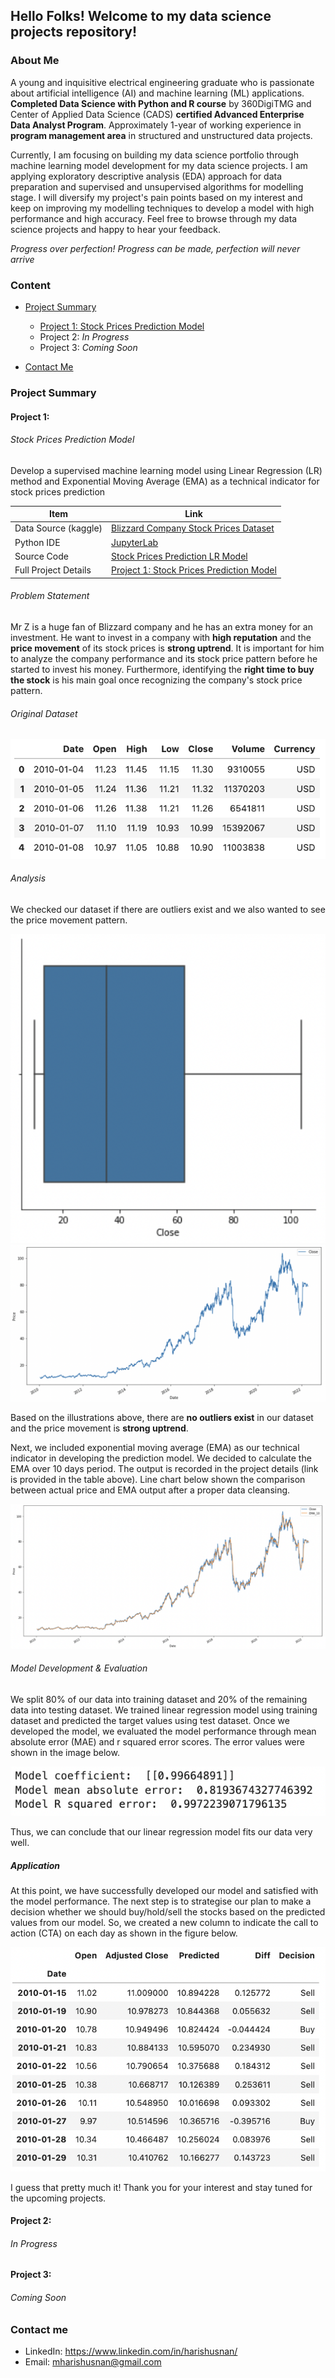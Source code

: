 ## Hello Folks! Welcome to my data science projects repository!


### About Me

A young and inquisitive electrical engineering graduate who is passionate about artificial intelligence (AI) and machine learning (ML) applications. **Completed Data Science with Python and R course** by 360DigiTMG and Center of Applied Data Science (CADS) **certified Advanced Enterprise Data Analyst Program**. Approximately 1-year of working experience in **program management area** in structured and unstructured data projects. 

Currently, I am focusing on building my data science portfolio through machine learning model development for my data science projects. I am applying exploratory descriptive analysis (EDA) approach for data preparation and supervised and unsupervised algorithms for modelling stage. I will diversify my project's pain points based on my interest and keep on improving my modelling techniques to develop a model with high performance and high accuracy. Feel free to browse through my data science projects and happy to hear your feedback.

*Progress over perfection! Progress can be made, perfection will never arrive*



### Content

- [Project Summary](#Project-Summary)
    * [Project 1: Stock Prices Prediction Model](#Stock-Prices-Prediction-Model)
    * Project 2: *In Progress*
    * Project 3: *Coming Soon*

- [Contact Me](#Contact-Me)



### Project Summary

#### Project 1: 
###### Stock Prices Prediction Model

Develop a supervised machine learning model using Linear Regression (LR) method and Exponential Moving Average (EMA) as a technical                     indicator for stock prices prediction

|Item|Link|
|---|---|
|Data Source (kaggle)|[Blizzard Company Stock Prices Dataset](https://www.kaggle.com/datasets/psycon/game-companies-historical-stock-price-2022-04?select=act_bliz.csv)|
|Python IDE|[JupyterLab](https://jupyter.org/)|
|Source Code|[Stock Prices Prediction LR Model](https://github.com/harishusnan/Project-1-Stock-Price-Prediction/blob/main/Blizzard%20LR%20Model.ipynb)|
|Full Project Details|[Project 1: Stock Prices Prediction Model](https://github.com/harishusnan/Project-1-Stock-Price-Prediction)|


###### Problem Statement

Mr Z is a huge fan of Blizzard company and he has an extra money for an investment. He want to invest in a company with **high reputation** and the **price movement** of its stock prices is **strong uptrend**. It is important for him to analyze the company performance and its stock price pattern before he started to invest his money. Furthermore, identifying the **right time to buy the stock** is his main goal once recognizing the company's stock price pattern.


###### Original Dataset

![Blizzard Dataset](https://github.com/harishusnan/Project-1-Stock-Price-Prediction/blob/main/images/Dataset.png)


###### Analysis

We checked our dataset if there are outliers exist and we also wanted to see the price movement pattern.

![Boxplot](https://github.com/harishusnan/Project-1-Stock-Price-Prediction/blob/main/images/Boxplot.png)
![Price_movement](https://github.com/harishusnan/Project-1-Stock-Price-Prediction/blob/main/images/Price_Movement.png)

Based on the illustrations above, there are **no outliers exist** in our dataset and the price movement is **strong uptrend**.

Next, we included exponential moving average (EMA) as our technical indicator in developing the prediction model. We decided to calculate the EMA over 10 days period. The output is recorded in the project details (link is provided in the table above). Line chart below shown the comparison between actual price and EMA output after a proper data cleansing.

![Actual vs EMA10 Line Chart](https://github.com/harishusnan/Project-1-Stock-Price-Prediction/blob/main/images/Actual_vs_EMA10_Linechart.png)


###### Model Development & Evaluation

We split 80% of our data into training dataset and 20% of the remaining data into testing dataset. We trained linear regression model using training dataset and predicted the target values using test dataset. Once we developed the model, we evaluated the model performance through mean absolute error (MAE) and r squared error scores. The error values were shown in the image below.

![Evaluation Metrics](https://github.com/harishusnan/Project-1-Stock-Price-Prediction/blob/main/images/Evaluation_metrics.png)

Thus, we can conclude that our linear regression model fits our data very well.


##### Application

At this point, we have successfully developed our model and satisfied with the model performance. The next step is to strategise our plan to make a decision whether we should buy/hold/sell the stocks based on the predicted values from our model. So, we created a new column to indicate the call to action (CTA) on each day as shown in the figure below.

![Final Table](https://github.com/harishusnan/Project-1-Stock-Price-Prediction/blob/main/images/Final_table.png)


I guess that pretty much it! Thank you for your interest and stay tuned for the upcoming projects.


#### Project 2: 
###### *In Progress*



#### Project 3: 
###### *Coming Soon*



### Contact me

* LinkedIn: https://www.linkedin.com/in/harishusnan/
* Email: mharishusnan@gmail.com

